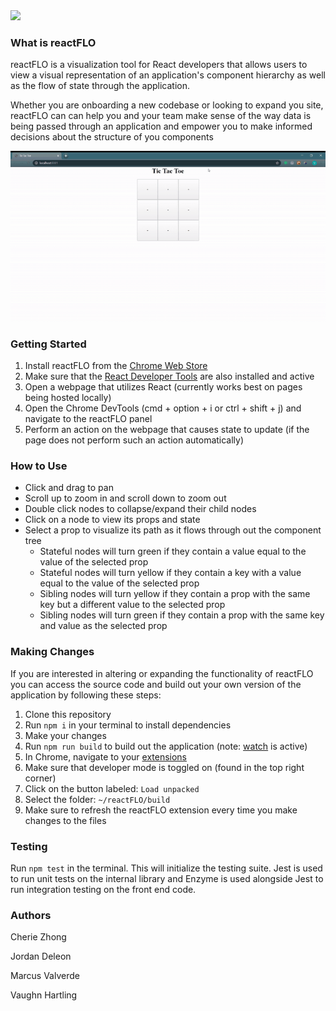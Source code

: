 <img src='/assets/reactb.png'>

### What is reactFLO
reactFLO is a visualization tool for React developers that allows users to view a visual representation of an application's component hierarchy as well as the flow of state through the application.

Whether you are onboarding a new codebase or looking to expand you site, reactFLO can can help you and your team make sense of the way data is being passed through an application and empower you to make informed decisions about the structure of you components

<img src='/assets/demo.gif'>


### Getting Started
1. Install reactFLO from the [Chrome Web Store](https://developer.chrome.com/webstore/publish)
1. Make sure that the [React Developer Tools](https://chrome.google.com/webstore/detail/react-developer-tools/fmkadmapgofadopljbjfkapdkoienihi?hl=en) are also installed and active
1. Open a webpage that utilizes React (currently works best on pages being hosted locally)
1. Open the Chrome DevTools (cmd + option + i or ctrl + shift + j) and navigate to the reactFLO panel
1. Perform an action on the webpage that causes state to update (if the page does not perform such an action automatically)

### How to Use
* Click and drag to pan
* Scroll up to zoom in and scroll down to zoom out
* Double click nodes to collapse/expand their child nodes
* Click on a node to view its props and state
* Select a prop to visualize its path as it flows through out the component tree
  * Stateful nodes will turn green if they contain a value equal to the value of the selected prop
  * Stateful nodes will turn yellow if they contain a key with a value equal to the value of the selected prop
  * Sibling nodes will turn yellow if they contain a prop with the same key but a different value to the selected prop
  * Sibling nodes will turn green if they contain a prop with the same key and value as the selected prop

### Making Changes
If you are interested in altering or expanding the functionality of reactFLO you can access the source code and build out your own version of the application by following these steps:
1. Clone this repository
1. Run `npm i` in your terminal to install dependencies
1. Make your changes
1. Run `npm run build` to build out the application (note: [watch](https://webpack.js.org/configuration/watch/) is active)
1. In Chrome, navigate to your [extensions](chrome://extensions/)
1. Make sure that developer mode is toggled on (found in the top right corner)
1. Click on the button labeled: `Load unpacked`
1. Select the folder: `~/reactFLO/build`
1. Make sure to refresh the reactFLO extension every time you make changes to the files

### Testing
Run `npm test` in the terminal. This will initialize the testing suite. Jest is used to run unit tests on the internal library and Enzyme is used alongside Jest to run integration testing on the front end code.

### Authors
Cherie Zhong

Jordan Deleon

Marcus Valverde

Vaughn Hartling
